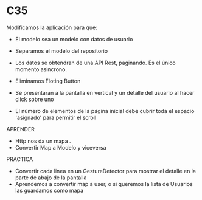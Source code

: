 # C35

Modificamos la aplicación para que:
  - El modelo sea un modelo con datos de usuario
  - Separamos el modelo del repositorio
  - Los datos se obtendran de una API Rest, paginando. Es el único momento asincrono.

  - Eliminamos Floting Button
  - Se presentaran a la pantalla en vertical y un detalle del usuario al hacer click sobre uno
  - El número de elementos de la página inicial debe cubrir toda el espacio 'asignado' para permitir el scroll
  
APRENDER
  - Http nos da un mapa .
  - Convertir Map a Modelo y viceversa

PRACTICA
  - Convertir cada linea en un GestureDetector para mostrar el detalle en la parte de abajo de la pantalla
  - Aprendemos a convertir map a user, o si queremos la lista de Usuarios las guardamos como mapa
